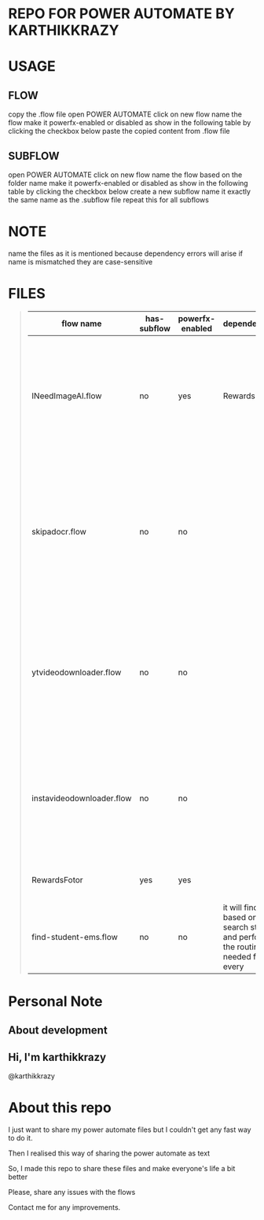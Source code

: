 # REPO FOR POWER AUTOMATE BY KARTHIKKRAZY


# USAGE

## FLOW

copy the .flow file
open POWER AUTOMATE
click on new flow
name the flow 
make it powerfx-enabled or disabled as show in the following table
    by clicking the checkbox below
paste the copied content from .flow file
## SUBFLOW

open POWER AUTOMATE
click on new flow
name the flow based on the folder name
make it powerfx-enabled or disabled as show in the following table
    by clicking the checkbox below
create a new subflow 
name it exactly the same name as the .subflow file
repeat this for all subflows
# NOTE

name the files as it is mentioned 
because dependency errors will arise 
if name is mismatched
they are case-sensitive
# FILES

> |flow name	|has-subflow|powerfx-enabled	|dependencies	| work|
> |------------------------	|-----	|-----	|--------------	|-----|
> | INeedImageAI.flow      	| no  	| yes 	| RewardsFotor 	| It will open a new fotor account. with a fake email and password.And it will then claim the rewards for you automatically.(https://fotor.com)[fotor] is an ai image generation service website.
> | skipadocr.flow         	| no  	| no  	|              	| It will skip ads in youtube with the help of OCR.meaning it will recognise the text skip and then it will click it by moving the cursor to the skip just like a human would.(Warning: it will click anything that has the word skip in it.Use with caution)
> | ytvideodownloader.flow 	| no  	| no  	|              	|When a youtube video is playing in the current tab in foreground, it will copy the link of youtube video and it will go to the ssyoutube.com website and it will download the video from that site
> | instavideodownloader.flow 	| no  	| no  	|              	|When a insta video is playing in the current tab in foreground, it will copy the link of insta video and it will go to the fastdl.com website and it will download the video from that site
> | RewardsFotor           	| yes 	| yes 	|              	|It will claim the rewards from the fotor.com site quickly
> | find-student-ems.flow      	| no 	| no	|   it will find based on search string and performs the routine not needed for every 

# Personal Note

## About development

## Hi, I'm karthikkrazy

@karthikkrazy

# About this repo

I just want to share my power automate files but I couldn't get any fast way to do it.

Then I realised this way of sharing the power automate as text

So, I made this repo to share these files and make everyone's life a bit better

Please, share any issues with the flows

Contact me for any improvements.
